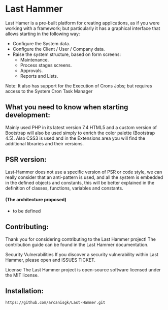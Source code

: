 # Last Hammer

Last Hamer is a pre-built platform for creating applications, as if you were working with a framework; but particularly it has a graphical interface that allows starting in the following way:
-   Configure the System data.
-   Configure the Client / User / Company data.
-   Raise the system structure, based on form screens:
    -   Maintenance.
    -   Process stages screens.
    -   Approvals.
    -   Reports and Lists.

Note: It also has support for the Execution of Crons Jobs; but requires access to the System Cron Task Manager

## What you need to know when starting development:

Mainly used PHP in its latest version 7.4
HTML5 and a custom version of Bootstrap will also be used simply to enrich the color palette (Bootstrap 4.5).
Also CSS3 is used and in the Extensions area you will find the additional libraries and their versions.

## PSR version:

Last-Hammer does not use a specific version of PSR or code style, we can really consider that an anti-pattern is used, and all the system is embedded in the defined objects and constants, this will be better explained in the definition of classes, functions, variables and constants.

#### (The architecture proposed)

-   to be defined

## Contributing:

Thank you for considering contributing to the Last Hammer project! The contribution guide can be found in the Last Hammer documentation.

Security Vulnerabilities
If you discover a security vulnerability within Last Hammer, please open and ISSUES TICKET.

License
The Last Hammer project is open-source software licensed under the MIT license.

## Installation:

```
https://github.com/arcanisgk/Last-Hammer.git
```
